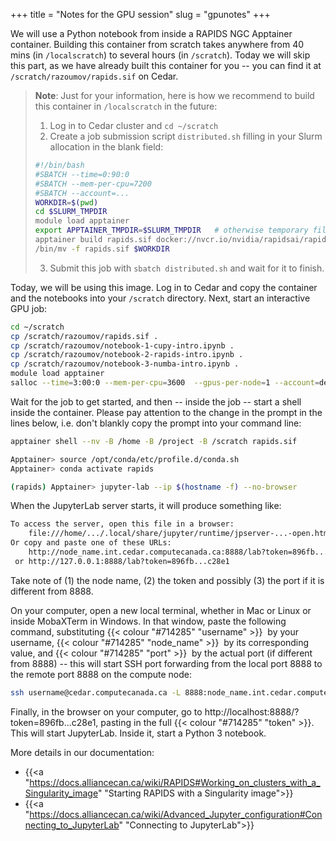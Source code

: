 +++
title = "Notes for the GPU session"
slug = "gpunotes"
+++

We will use a Python notebook from inside a RAPIDS NGC Apptainer container. Building this container from
scratch takes anywhere from 40 mins (in `/localscratch`) to several hours (in `/scratch`). Today we will skip
this part, as we have already built this container for you -- you can find it at
`/scratch/razoumov/rapids.sif` on Cedar.

<!-- In my test it took 4h38m in `/scratch` and 42m in `/localscratch.` -->

> **Note**: Just for your information, here is how we recommend to build this container in `/localscratch`
> in the future:
> 1. Log in to Cedar cluster and `cd ~/scratch`
> 2. Create a job submission script `distributed.sh` filling in your Slurm allocation in the blank field:
> ```sh
> #!/bin/bash
> #SBATCH --time=0:90:0
> #SBATCH --mem-per-cpu=7200
> #SBATCH --account=...
> WORKDIR=$(pwd)
> cd $SLURM_TMPDIR
> module load apptainer
> export APPTAINER_TMPDIR=$SLURM_TMPDIR   # otherwise temporary files will go into /scratch/$USER (slower)
> apptainer build rapids.sif docker://nvcr.io/nvidia/rapidsai/rapidsai:cuda11.5-runtime-centos7-py3.9
> /bin/mv -f rapids.sif $WORKDIR
> ```
> 3. Submit this job with `sbatch distributed.sh` and wait for it to finish.

<!-- chmod og+X /scratch/razoumov -->
<!-- chmod og+r /scratch/razoumov/{rapids.sif,notebook-*.ipynb} -->

Today, we will be using this image. Log in to Cedar and copy the container and the notebooks into your `/scratch`
directory. Next, start an interactive GPU job:

```sh
cd ~/scratch
cp /scratch/razoumov/rapids.sif .
cp /scratch/razoumov/notebook-1-cupy-intro.ipynb .
cp /scratch/razoumov/notebook-2-rapids-intro.ipynb .
cp /scratch/razoumov/notebook-3-numba-intro.ipynb .
module load apptainer
salloc --time=3:00:0 --mem-per-cpu=3600  --gpus-per-node=1 --account=def-training-wa_gpu --reservation=westdri-wr_gpu
```

Wait for the job to get started, and then -- inside the job -- start a shell inside the container. Please pay
attention to the change in the prompt in the lines below, i.e. don't blankly copy the prompt into your command
line:

```sh
apptainer shell --nv -B /home -B /project -B /scratch rapids.sif

Apptainer> source /opt/conda/etc/profile.d/conda.sh
Apptainer> conda activate rapids

(rapids) Apptainer> jupyter-lab --ip $(hostname -f) --no-browser
```

When the JupyterLab server starts, it will produce something like:

```txt
To access the server, open this file in a browser:
    file:///home/.../.local/share/jupyter/runtime/jpserver-...-open.html
Or copy and paste one of these URLs:
    http://node_name.int.cedar.computecanada.ca:8888/lab?token=896fb...c28e1
 or http://127.0.0.1:8888/lab?token=896fb...c28e1
```

Take note of (1) the node name, (2) the token and possibly (3) the port if it is different from 8888.

On your computer, open a new local terminal, whether in Mac or Linux or inside MobaXTerm in Windows. In that
window, paste the following command, substituting {{< colour "#714285" "username" >}}&nbsp; by your username,
{{< colour "#714285" "node_name" >}}&nbsp; by its corresponding value, and
{{< colour "#714285" "port" >}}&nbsp; by the actual port (if different from 8888)
-- this will start SSH port
forwarding from the local port 8888 to the remote port 8888 on the compute node:

```sh
ssh username@cedar.computecanada.ca -L 8888:node_name.int.cedar.computecanada.ca:8888
```

Finally, in the browser on your computer, go to http://localhost:8888/?token=896fb...c28e1, pasting in the
full {{< colour "#714285" "token" >}}. This will start JupyterLab. Inside it, start a Python 3 notebook.

More details in our documentation:

- {{<a "https://docs.alliancecan.ca/wiki/RAPIDS#Working_on_clusters_with_a_Singularity_image" "Starting RAPIDS with a Singularity image">}}
- {{<a "https://docs.alliancecan.ca/wiki/Advanced_Jupyter_configuration#Connecting_to_JupyterLab" "Connecting to JupyterLab">}}








<!-- ```sh -->
<!-- sshuttle -dns -Nr $USERNAME@cedar.computecanada.ca -->
<!-- ``` -->

<!-- or -->

<!-- ssh <username>@cedar.computecanada.ca -L 8888:<node>:8888 -->

<!-- Copy the Jupyter URL into your web browser. -->

<!-- http://localhost:8888/lab?token=38d90a7494bb4c9cd358bd7ee46a45e72591605d61551858 -->
